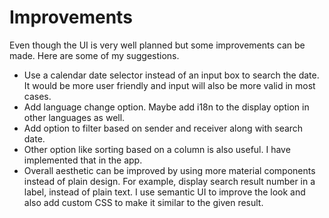 # Improvements

Even though the UI is very well planned but some improvements can be made. Here are some of my suggestions.

- Use a calendar date selector instead of an input box to search the date. It would be more user friendly and input will also be more valid in most cases.
- Add language change option. Maybe add i18n to the display option in other languages as well.
- Add option to filter based on sender and receiver along with search date.
- Other option like sorting based on a column is also useful. I have implemented that in the app.
- Overall aesthetic can be improved by using more material components instead of plain design. For example, display search result number in a label, instead of plain text. I use semantic UI to improve the look and also add custom CSS to make it similar to the given result.